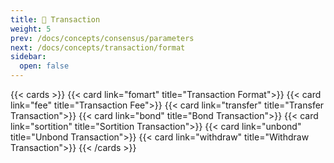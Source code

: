 ```yaml
---
title: 🪪 Transaction
weight: 5
prev: /docs/concepts/consensus/parameters
next: /docs/concepts/transaction/format
sidebar:
  open: false
---
```


{{< cards >}}
  {{< card link="fomart" title="Transaction Format">}}
  {{< card link="fee" title="Transaction Fee">}}
  {{< card link="transfer" title="Transfer Transaction">}}
  {{< card link="bond" title="Bond Transaction">}}
  {{< card link="sortition" title="Sortition Transaction">}}
  {{< card link="unbond" title="Unbond Transaction">}}
  {{< card link="withdraw" title="Withdraw Transaction">}}
{{< /cards >}}
